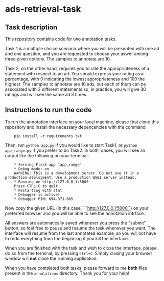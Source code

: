 # ads-retrieval-task

## Task description

This repository contains code for two annotation tasks. <br>

Task 1 is a multiple choice scenario where you will be presented with one ad and one question, and you are requested to choose your aswer among three given options. The samples to annotate are 10. <br>

Task 2, on the other hand, requires you to rate the appropriateness of a statement with respect to an ad. You should express your rating as a percentage, with 0 indicating the lowest appropriateness and 100 the highest. The samples to annotate are 10 ads, but each of them can be associated with 3 different statements so, in practice, you will give 30 ratings and will see the same ad 3 times. 

## Instructions to run the code

To run the annotation interface on your local machine, please first clone this repository and install the necessary depencencies with the command
```
    pip install -r requirements.txt
```

Then, run ```python app.py``` if you would like to start Task1, or ```python app_range.py``` if you prefer to do Task2. In both, cases, you will see an output like the following on your terminal: 
``` 
    * Serving Flask app 'app_range'
    * Debug mode: on
    WARNING: This is a development server. Do not use it in a production deployment. Use a production WSGI server instead.
    * Running on http://127.0.0.1:5000
    Press CTRL+C to quit
    * Restarting with stat
    * Debugger is active!
    * Debugger PIN: 694-371-605
```
Now copy the given URL (in this case, ```http://127.0.0.1:5000``) on your preferred browser and you will be able to see the annotation intrface. <br>

All answers are automatically saved whenever you press the "submit" button, so feel free to pause and resume the task whenever you want. The interface will resume from the last annotated example, so you will not have to redo everything from the beginning if you kill the interface.<br>

When you are finished with the task and wish to close the interface, please do so from the terminal, by pressing ```ctrl+C```. Simply closing your browser window will **not** close the running application. <br>

When you have completed both tasks, please forward to me **both** files present in the ```annotations``` directory. Thank you for your help!





 
